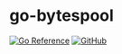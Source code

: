 # go-bytespool

[![Go Reference](https://pkg.go.dev/badge/github.com/itsabgr/go-bytespool.svg)](https://pkg.go.dev/github.com/itsabgr/go-bytespool)
[![GitHub](https://img.shields.io/github/license/itsabgr/go-bytespool)](https://github.com/itsabgr/go-bytespool/blob/master/LICENSE)
